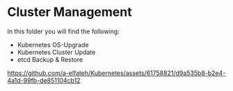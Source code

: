 # Cluster Management
In this folder you will find the following:
- Kubernetes OS-Upgrade
- Kubernetes Cluster Update
- etcd Backup & Restore
 

https://github.com/a-elfateh/Kubernetes/assets/61758821/d9a535b8-b2e4-4a1d-99fb-de851104cb12

